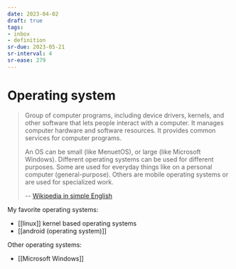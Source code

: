 ```yaml
---
date: 2023-04-02
draft: true
tags:
- inbox
- definition
sr-due: 2023-05-21
sr-interval: 4
sr-ease: 279
---
```


# Operating system

> Group of computer programs, including device drivers, kernels, and other
> software that lets people interact with a computer. It manages computer
> hardware and software resources. It provides common services for computer
> programs.
>
> An OS can be small (like MenuetOS), or large (like Microsoft Windows).
> Different operating systems can be used for different purposes. Some are used
> for everyday things like on a personal computer (general-purpose). Others are
> mobile operating systems or are used for specialized work.
>
> --
> [Wikipedia in simple English](https://simple.wikipedia.org/wiki/Operating_system)

My favorite operating systems:

- [[linux]] kernel based operating systems
- [[android (operating system)]]

Other operating systems:

- [[Microsoft Windows]]